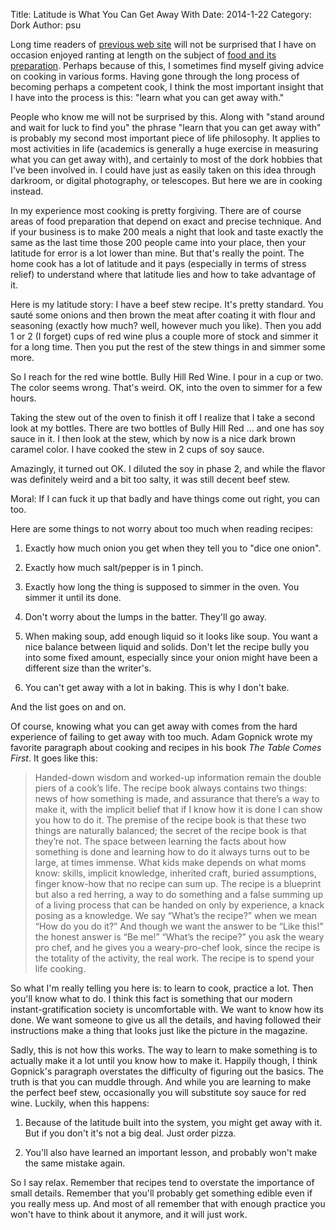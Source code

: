 Title: Latitude is What You Can Get Away With
Date: 2014-1-22
Category: Dork
Author: psu

Long time readers of <a href="http://tleaves.com/wp-archive/category/food-and-drink/index.html">previous web site</a> will not be surprised that I have on occasion enjoyed ranting at length on the subject of <a href="http://tleaves.com/wp-archive/2009/08/10/dinner-in-half-an-hour/index.html">food and its preparation</a>. Perhaps because of this, I sometimes find myself giving advice on cooking in various forms. Having gone through the long process of becoming perhaps a competent cook, I think the most important insight that I have into the process is this: "learn what you can get away with."

People who know me will not be surprised by this. Along with "stand around and wait for luck to find you" the phrase "learn that you can get away with" is probably my second most important piece of life philosophy. It applies to most activities in life (academics is generally a huge exercise in measuring what you can get away with), and certainly to most of the dork hobbies that I've been involved in. I could have just as easily taken on this idea through darkroom, or digital photography, or telescopes. But here we are in cooking instead.

In my experience most cooking is pretty forgiving. There are of course areas of food preparation that depend on exact and precise technique. And if your business is to make 200 meals a night that look and taste exactly the same as the last time those 200 people came into your place, then your latitude for error is a lot lower than mine. But that's really the point. The home cook has a lot of latitude and it pays (especially in terms of stress relief) to understand where that latitude lies and how to take advantage of it.

Here is my latitude story: I have a beef stew recipe. It's pretty standard. You sauté some onions and then brown the meat after coating it with flour and seasoning (exactly how much? well, however much you like). Then you add 1 or 2 (I forget) cups of red wine plus a couple more of stock and simmer it for a long time. Then you put the rest of the stew things in and simmer some more.

So I reach for the red wine bottle. Bully Hill Red Wine. I pour in a cup or two. The color seems wrong. That's weird. OK, into the oven to simmer for a few hours.

Taking the stew out of the oven to finish it off I realize that I take a second look at my bottles. There are two bottles of Bully Hill Red ... and one has soy sauce in it. I then look at the stew, which by now is a nice dark brown caramel color. I have cooked the stew in 2 cups of soy sauce.

Amazingly, it turned out OK. I diluted the soy in phase 2, and while the flavor was definitely weird and a bit too salty, it was still decent beef stew.

Moral: If I can fuck it up that badly and have things come out right, you can too.

Here are some things to not worry about too much when reading recipes:

1. Exactly how much onion you get when they tell you to "dice one onion".

2. Exactly how much salt/pepper is in 1 pinch.

3. Exactly how long the thing is supposed to simmer in the oven. You simmer it until its done.

4. Don't worry about the lumps in the batter. They'll go away.

5. When making soup, add enough liquid so it looks like soup. You want a nice balance between liquid and solids. Don't let the recipe bully you into some fixed amount, especially since your onion might have been a different size than the writer's.

6. You can't get away with a lot in baking. This is why I don't bake.

And the list goes on and on.

Of course, knowing what you can get away with comes from the hard experience of failing to get away with too much. Adam Gopnick wrote my favorite paragraph about cooking and recipes in his book _The Table Comes First_. It goes like this:

>Handed-down wisdom and worked-up information remain the double piers of a cook’s life. The recipe book always contains two things: news of how something is made, and assurance that there’s a way to make it, with the implicit belief that if I know how it is done I can show you how to do it. The premise of the recipe book is that these two things are naturally balanced; the secret of the recipe book is that they’re not. The space between learning the facts about how something is done and learning how to do it always turns out to be large, at times immense. What kids make depends on what moms know: skills, implicit knowledge, inherited craft, buried assumptions, finger know-how that no recipe can sum up. The recipe is a blueprint but also a red herring, a way to do something and a false summing up of a living process that can be handed on only by experience, a knack posing as a knowledge. We say “What’s the recipe?” when we mean “How do you do it?” And though we want the answer to be “Like this!” the honest answer is “Be me!” “What’s the recipe?” you ask the weary pro chef, and he gives you a weary-pro-chef look, since the recipe is the totality of the activity, the real work. The recipe is to spend your life cooking.

So what I'm really telling you here is: to learn to cook, practice a lot. Then you'll know what to do. I think this fact is something that our modern instant-gratification society is uncomfortable with. We want to know how its done. We want someone to give us all the details, and having followed their instructions make a thing that looks just like the picture in the magazine.

Sadly, this is not how this works. The way to learn to make something is to actually make it a lot until you know how to make it. Happily though, I think Gopnick's paragraph overstates the difficulty of figuring out the basics. The truth is that you can muddle through. And while you are learning to make the perfect beef stew, occasionally you will substitute soy sauce for red wine. Luckily, when this happens:

1. Because of the latitude built into the system, you might get away with it. But if you don't it's not a big deal. Just order pizza.

2. You'll also have learned an important lesson, and probably won't make the same mistake again.

So I say relax. Remember that recipes tend to overstate the importance of small details. Remember that you'll probably get something edible even if you really mess up. And most of all remember that with enough practice you won't have to think about it anymore, and it will just work.

